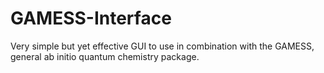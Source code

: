 # GAMESS-Interface
Very simple but yet effective GUI to use in combination with the GAMESS, general ab initio quantum chemistry package.
